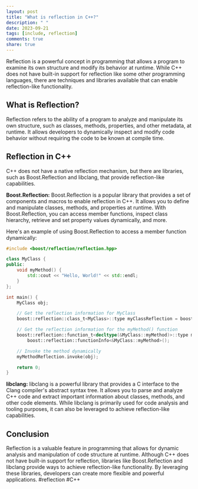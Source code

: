 ```yaml
---
layout: post
title: "What is reflection in C++?"
description: " "
date: 2023-09-21
tags: [include, reflection]
comments: true
share: true
---
```


Reflection is a powerful concept in programming that allows a program to examine its own structure and modify its behavior at runtime. While C++ does not have built-in support for reflection like some other programming languages, there are techniques and libraries available that can enable reflection-like functionality.

## What is Reflection?

Reflection refers to the ability of a program to analyze and manipulate its own structure, such as classes, methods, properties, and other metadata, at runtime. It allows developers to dynamically inspect and modify code behavior without requiring the code to be known at compile time.

## Reflection in C++

C++ does not have a native reflection mechanism, but there are libraries, such as Boost.Reflection and libclang, that provide reflection-like capabilities.

**Boost.Reflection:** Boost.Reflection is a popular library that provides a set of components and macros to enable reflection in C++. It allows you to define and manipulate classes, methods, and properties at runtime. With Boost.Reflection, you can access member functions, inspect class hierarchy, retrieve and set property values dynamically, and more.

Here's an example of using Boost.Reflection to access a member function dynamically:

```cpp
#include <boost/reflection/reflection.hpp>

class MyClass {
public:
    void myMethod() {
        std::cout << "Hello, World!" << std::endl;
    }
};

int main() {
    MyClass obj;

    // Get the reflection information for MyClass
    boost::reflection::class_t<MyClass>::type myClassReflection = boost::reflection::classInfo<MyClass>();

    // Get the reflection information for the myMethod() function
    boost::reflection::function_t<decltype(&MyClass::myMethod)>::type myMethodReflection =
        boost::reflection::functionInfo<&MyClass::myMethod>();

    // Invoke the method dynamically
    myMethodReflection.invoke(obj);

    return 0;
}
```

**libclang:** libclang is a powerful library that provides a C interface to the Clang compiler's abstract syntax tree. It allows you to parse and analyze C++ code and extract important information about classes, methods, and other code elements. While libclang is primarily used for code analysis and tooling purposes, it can also be leveraged to achieve reflection-like capabilities.

## Conclusion

Reflection is a valuable feature in programming that allows for dynamic analysis and manipulation of code structure at runtime. Although C++ does not have built-in support for reflection, libraries like Boost.Reflection and libclang provide ways to achieve reflection-like functionality. By leveraging these libraries, developers can create more flexible and powerful applications. #reflection #C++